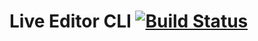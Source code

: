 # Live Editor CLI [![Build Status](https://secure.travis-ci.org/liveeditor/liveeditor_cli.svg?branch=master)](http://travis-ci.org/liveeditor/liveeditor_cli)
